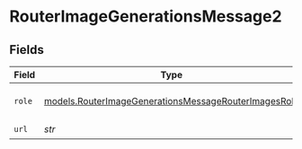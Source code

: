 # RouterImageGenerationsMessage2


## Fields

| Field                                                                                                              | Type                                                                                                               | Required                                                                                                           | Description                                                                                                        |
| ------------------------------------------------------------------------------------------------------------------ | ------------------------------------------------------------------------------------------------------------------ | ------------------------------------------------------------------------------------------------------------------ | ------------------------------------------------------------------------------------------------------------------ |
| `role`                                                                                                             | [models.RouterImageGenerationsMessageRouterImagesRole](../models/routerimagegenerationsmessagerouterimagesrole.md) | :heavy_check_mark:                                                                                                 | The role of the prompt message                                                                                     |
| `url`                                                                                                              | *str*                                                                                                              | :heavy_check_mark:                                                                                                 | N/A                                                                                                                |